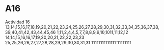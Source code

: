 # A16
Actividad 16
13,14,15,16,17,18,19,20,21,22,23,24,25,26,27,28,29,30,31,32,33,34,35,36,37,38,39,40,41,42,43,44,45,46
1,11,2,4,4,5,7,7,8,8,9,9,10,1011,11,12,12
14,14,15,16,16,17,19,20,20,21,22,22,23,23
25,25,26,26,27,27,28,28,29,29,30,30,31,31
11111111111111`11111111